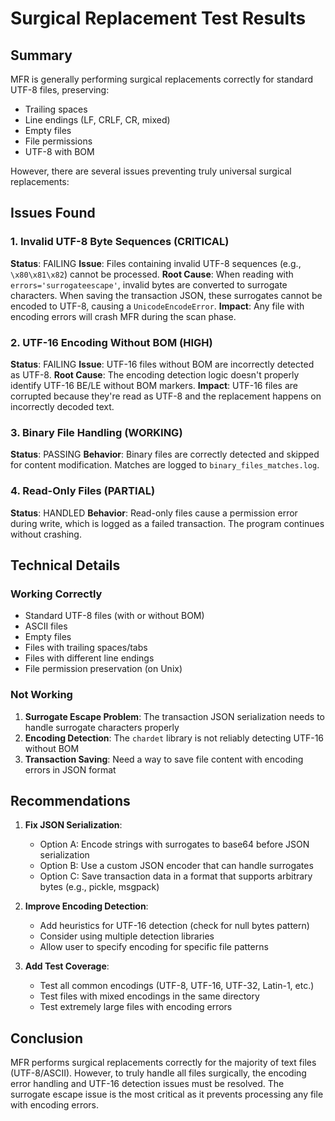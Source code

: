 # Surgical Replacement Test Results

## Summary

MFR is generally performing surgical replacements correctly for standard UTF-8 files, preserving:
- Trailing spaces
- Line endings (LF, CRLF, CR, mixed)
- Empty files
- File permissions
- UTF-8 with BOM

However, there are several issues preventing truly universal surgical replacements:

## Issues Found

### 1. Invalid UTF-8 Byte Sequences (CRITICAL)
**Status**: FAILING
**Issue**: Files containing invalid UTF-8 sequences (e.g., `\x80\x81\x82`) cannot be processed.
**Root Cause**: When reading with `errors='surrogateescape'`, invalid bytes are converted to surrogate characters. When saving the transaction JSON, these surrogates cannot be encoded to UTF-8, causing a `UnicodeEncodeError`.
**Impact**: Any file with encoding errors will crash MFR during the scan phase.

### 2. UTF-16 Encoding Without BOM (HIGH)
**Status**: FAILING
**Issue**: UTF-16 files without BOM are incorrectly detected as UTF-8.
**Root Cause**: The encoding detection logic doesn't properly identify UTF-16 BE/LE without BOM markers.
**Impact**: UTF-16 files are corrupted because they're read as UTF-8 and the replacement happens on incorrectly decoded text.

### 3. Binary File Handling (WORKING)
**Status**: PASSING
**Behavior**: Binary files are correctly detected and skipped for content modification. Matches are logged to `binary_files_matches.log`.

### 4. Read-Only Files (PARTIAL)
**Status**: HANDLED
**Behavior**: Read-only files cause a permission error during write, which is logged as a failed transaction. The program continues without crashing.

## Technical Details

### Working Correctly
- Standard UTF-8 files (with or without BOM)
- ASCII files
- Empty files
- Files with trailing spaces/tabs
- Files with different line endings
- File permission preservation (on Unix)

### Not Working
1. **Surrogate Escape Problem**: The transaction JSON serialization needs to handle surrogate characters properly
2. **Encoding Detection**: The `chardet` library is not reliably detecting UTF-16 without BOM
3. **Transaction Saving**: Need a way to save file content with encoding errors in JSON format

## Recommendations

1. **Fix JSON Serialization**:
   - Option A: Encode strings with surrogates to base64 before JSON serialization
   - Option B: Use a custom JSON encoder that can handle surrogates
   - Option C: Save transaction data in a format that supports arbitrary bytes (e.g., pickle, msgpack)

2. **Improve Encoding Detection**:
   - Add heuristics for UTF-16 detection (check for null bytes pattern)
   - Consider using multiple detection libraries
   - Allow user to specify encoding for specific file patterns

3. **Add Test Coverage**:
   - Test all common encodings (UTF-8, UTF-16, UTF-32, Latin-1, etc.)
   - Test files with mixed encodings in the same directory
   - Test extremely large files with encoding errors

## Conclusion

MFR performs surgical replacements correctly for the majority of text files (UTF-8/ASCII). However, to truly handle all files surgically, the encoding error handling and UTF-16 detection issues must be resolved. The surrogate escape issue is the most critical as it prevents processing any file with encoding errors.
